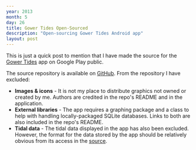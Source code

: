 ```yaml
---
year: 2013
month: 5
day: 26
title: Gower Tides Open-Sourced
description: "Open-sourcing Gower Tides Android app"
layout: post
---
```


<p>This is just a quick post to mention that I have made the source for the <a href="https://play.google.com/store/apps/details?id=net.willwebberley.gowertides" target="_blank">Gower Tides</a> app on Google Play public.</p>
<p>The source repository is available on <a href="https://github.com/willwebberley/GowerTides" target="_blank">GitHub</a>. From the repository I have excluded:
<ul>
    <li><strong>Images & icons</strong> - It is not my place to distribute graphics not owned or created by me. Authors are credited in the repo's README and in the application.</li>
    <li><strong>External libraries</strong> - The app requires a graphing package and a class to help with handling locally-packaged SQLite databases. Links to both are also included in the repo's README.</li>
    <li><strong>Tidal data</strong> - The tidal data displayed in the app has also been excluded. However, the format for the data stored by the app should be relatively obvious from its access in the <a href="https://github.com/willwebberley/GowerTides/blob/master/src/net/willwebberley/gowertides/utils/DayDatabase.java" target="_blank">source</a>.</li>
</ul></p>

